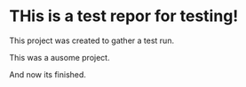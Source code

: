 # THis is a test repor for testing!


This project was created to gather a test run.


This was a ausome project.



And now its finished.